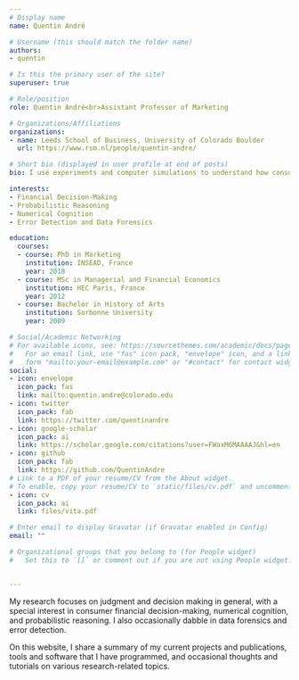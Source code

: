 ```yaml
---
# Display name
name: Quentin André

# Username (this should match the folder name)
authors:
- quentin

# Is this the primary user of the site?
superuser: true

# Role/position
role: Quentin André<br>Assistant Professor of Marketing

# Organizations/Affiliations
organizations:
- name: Leeds School of Business, University of Colorado Boulder
  url: https://www.rsm.nl/people/quentin-andre/

# Short bio (displayed in user profile at end of posts)
bio: I use experiments and computer simulations to understand how consumers make judgements and decisions from data. 

interests:
- Financial Decision-Making
- Probabilistic Reasoning
- Numerical Cognition
- Error Detection and Data Forensics

education:
  courses:
  - course: PhD in Marketing
    institution: INSEAD, France
    year: 2018
  - course: MSc in Managerial and Financial Economics
    institution: HEC Paris, France
    year: 2012
  - course: Bachelor in History of Arts
    institution: Sorbonne University
    year: 2009

# Social/Academic Networking
# For available icons, see: https://sourcethemes.com/academic/docs/page-builder/#icons
#   For an email link, use "fas" icon pack, "envelope" icon, and a link in the
#   form "mailto:your-email@example.com" or "#contact" for contact widget.
social:
- icon: envelope
  icon_pack: fas
  link: mailto:quentin.andre@colorado.edu
- icon: twitter
  icon_pack: fab
  link: https://twitter.com/quentinandre
- icon: google-scholar
  icon_pack: ai
  link: https://scholar.google.com/citations?user=FWaxM6MAAAAJ&hl=en
- icon: github
  icon_pack: fab
  link: https://github.com/QuentinAndre
# Link to a PDF of your resume/CV from the About widget.
# To enable, copy your resume/CV to `static/files/cv.pdf` and uncomment the lines below.
- icon: cv
  icon_pack: ai
  link: files/vita.pdf

# Enter email to display Gravatar (if Gravatar enabled in Config)
email: ""

# Organizational groups that you belong to (for People widget)
#   Set this to `[]` or comment out if you are not using People widget.


---
```

My research focuses on judgment and decision making in general, with a special interest in consumer 
financial decision-making, numerical cognition, and probabilistic reasoning. I also occasionally dabble
in data forensics and error detection.

On this website, I share a summary of my current projects and publications, tools and software that I have
 programmed, and occasional thoughts and tutorials on various research-related topics.
